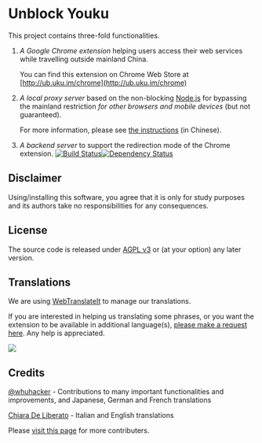 # Unblock Youku

This project contains three-fold functionalities.

1. _A Google Chrome extension_ helping users access their web services while travelling outside mainland China.
 
   You can find this extension on Chrome Web Store at [http://ub.uku.im/chrome](http://ub.uku.im/chrome)

2. _A local proxy server_ based on the non-blocking [Node.js](http://nodejs.org) for bypassing the mainland restriction _for other browsers and mobile devices_ (but not guaranteed).

   For more information, please see [the instructions](http://ub.uku.im/proxy) (in Chinese).

3. _A backend server_ to support the redirection mode of the Chrome extension. [![Build Status](https://secure.travis-ci.org/zhuzhuor/Unblock-Youku.png?branch=master)](https://travis-ci.org/zhuzhuor/Unblock-Youku)[![Dependency Status](https://gemnasium.com/zhuzhuor/Unblock-Youku.png)](https://gemnasium.com/zhuzhuor/Unblock-Youku)

## Disclaimer

Using/installing this software, you agree that it is only for study purposes and its authors take no responsibilities for any consequences.

## License

The source code is released under [AGPL v3](http://www.gnu.org/licenses/agpl-3.0.html) or (at your option) any later version.

## Translations

We are using [WebTranslateIt](https://webtranslateit.com/en/projects/4902-Unblock-Youku) to manage our translations.

If you are interested in helping us translating some phrases, or you want the extension to be available in additional language(s), [please make a request here](https://webtranslateit.com/en/projects/4902-Unblock-Youku/invitation_request). Any help is appreciated.

[![](https://webtranslateit.com/api/projects/5c5f1fc9841ce33c4e5ec608b59aeecc3bff1511/charts.png)](https://webtranslateit.com/en/projects/4902-Unblock-Youku)

## Credits

[@whuhacker](https://github.com/whuhacker) - Contributions to many important functionalities and improvements, and Japanese, German and French translations

[Chiara De Liberato](http://www.chiaradeliberato.it/) - Italian and English translations

Please [visit this page](http://ub.uku.im/contributors) for more contributers.
